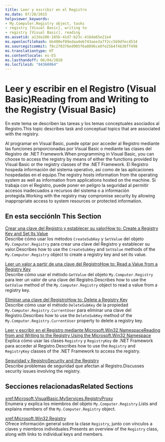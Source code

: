 ```yaml
---
title: Leer y escribir en el Registro
ms.date: 07/20/2015
helpviewer_keywords:
- My.Computer.Registry object, tasks
- registry [Visual Basic], writing to
- registry [Visual Basic], reading
ms.assetid: a13da106-185b-41d7-b23c-416da65e21e4
ms.openlocfilehash: bb400ef89edaa4eb743aee3a7f2cc5b9dfec4534
ms.sourcegitcommit: f8c270376ed905f6a8896ce0fe25b4f4b38ff498
ms.translationtype: HT
ms.contentlocale: es-ES
ms.lasthandoff: 06/04/2020
ms.locfileid: "84360064"
---
```

# <a name="reading-from-and-writing-to-the-registry-visual-basic"></a><span data-ttu-id="5b8b2-102">Leer y escribir en el Registro (Visual Basic)</span><span class="sxs-lookup"><span data-stu-id="5b8b2-102">Reading from and Writing to the Registry (Visual Basic)</span></span>

<span data-ttu-id="5b8b2-103">En este tema se describen las tareas y los temas conceptuales asociados al Registro.</span><span class="sxs-lookup"><span data-stu-id="5b8b2-103">This topic describes task and conceptual topics that are associated with the registry.</span></span>  
  
 <span data-ttu-id="5b8b2-104">Al programar en Visual Basic, puede optar por acceder al Registro mediante las funciones proporcionadas por Visual Basic o mediante las clases del Registro de .NET Framework.</span><span class="sxs-lookup"><span data-stu-id="5b8b2-104">When programming in Visual Basic, you can choose to access the registry by means of either the functions provided by Visual Basic or the registry classes of the .NET Framework.</span></span> <span data-ttu-id="5b8b2-105">El Registro hospeda información del sistema operativo, así como de las aplicaciones hospedadas en el equipo.</span><span class="sxs-lookup"><span data-stu-id="5b8b2-105">The registry hosts information from the operating system as well as information from applications hosted on the machine.</span></span> <span data-ttu-id="5b8b2-106">Si trabaja con el Registro, puede poner en peligro la seguridad al permitir accesos inadecuados a recursos del sistema o a información protegida.</span><span class="sxs-lookup"><span data-stu-id="5b8b2-106">Working with the registry may compromise security by allowing inappropriate access to system resources or protected information.</span></span>  
  
## <a name="in-this-section"></a><span data-ttu-id="5b8b2-107">En esta sección</span><span class="sxs-lookup"><span data-stu-id="5b8b2-107">In This Section</span></span>  

 [<span data-ttu-id="5b8b2-108">Crear una clave del Registro y establecer su valor</span><span class="sxs-lookup"><span data-stu-id="5b8b2-108">How to: Create a Registry Key and Set Its Value</span></span>](how-to-create-a-registry-key-and-set-its-value.md)  
 <span data-ttu-id="5b8b2-109">Describe cómo usar los métodos `CreateSubKey` y `SetValue` del objeto `My.Computer.Registry` para crear una clave del Registro y establecer su valor.</span><span class="sxs-lookup"><span data-stu-id="5b8b2-109">Describes how to use the `CreateSubKey` and `SetValue` methods of the `My.Computer.Registry` object to create a registry key and set its value.</span></span>  
  
 [<span data-ttu-id="5b8b2-110">Leer un valor a partir de una clave del Registro</span><span class="sxs-lookup"><span data-stu-id="5b8b2-110">How to: Read a Value from a Registry Key</span></span>](how-to-read-a-value-from-a-registry-key.md)  
 <span data-ttu-id="5b8b2-111">Describe cómo usar el método `GetValue` del objeto `My.Computer.Registry` para leer un valor de una clave del Registro.</span><span class="sxs-lookup"><span data-stu-id="5b8b2-111">Describes how to use the `GetValue` method of the `My.Computer.Registry` object to read a value from a registry key.</span></span>  
  
 [<span data-ttu-id="5b8b2-112">Eliminar una clave del Registro</span><span class="sxs-lookup"><span data-stu-id="5b8b2-112">How to: Delete a Registry Key</span></span>](how-to-delete-a-registry-key.md)  
 <span data-ttu-id="5b8b2-113">Describe cómo usar el método `DeleteSubKey` de la propiedad `My.Computer.Registry.CurrentUser` para eliminar una clave del Registro.</span><span class="sxs-lookup"><span data-stu-id="5b8b2-113">Describes how to use the `DeleteSubKey` method of the `My.Computer.Registry.CurrentUser` property to delete a registry key.</span></span>  
  
 [<span data-ttu-id="5b8b2-114">Leer y escribir en el Registro mediante Microsoft.Win32 Namespace</span><span class="sxs-lookup"><span data-stu-id="5b8b2-114">Reading from and Writing to the Registry Using the Microsoft.Win32 Namespace</span></span>](reading-from-and-writing-to-the-registry-using-the-microsoft-win32-namespace.md)  
 <span data-ttu-id="5b8b2-115">Explica cómo usar las clases `Registry` y `RegistryKey` de .NET Framework para acceder al Registro.</span><span class="sxs-lookup"><span data-stu-id="5b8b2-115">Describes how to use the `Registry` and `RegistryKey` classes of the .NET Framework to access the registry.</span></span>  
  
 [<span data-ttu-id="5b8b2-116">Seguridad y Registro</span><span class="sxs-lookup"><span data-stu-id="5b8b2-116">Security and the Registry</span></span>](security-and-the-registry.md)  
 <span data-ttu-id="5b8b2-117">Describe problemas de seguridad que afectan al Registro.</span><span class="sxs-lookup"><span data-stu-id="5b8b2-117">Discusses security issues involving the registry.</span></span>  
  
## <a name="related-sections"></a><span data-ttu-id="5b8b2-118">Secciones relacionadas</span><span class="sxs-lookup"><span data-stu-id="5b8b2-118">Related Sections</span></span>  

 <xref:Microsoft.VisualBasic.MyServices.RegistryProxy>  
 <span data-ttu-id="5b8b2-119">Enumera y explica los miembros del objeto `My.Computer.Registry`.</span><span class="sxs-lookup"><span data-stu-id="5b8b2-119">Lists and explains members of the `My.Computer.Registry` object.</span></span>  
  
 <xref:Microsoft.Win32.Registry>  
 <span data-ttu-id="5b8b2-120">Ofrece información general sobre la clase `Registry`, junto con vínculos a claves y miembros individuales.</span><span class="sxs-lookup"><span data-stu-id="5b8b2-120">Presents an overview of the `Registry` class, along with links to individual keys and members.</span></span>
